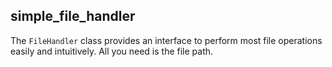 ## simple_file_handler

The `FileHandler` class provides an interface to perform most file operations easily and intuitively. All you need is the file path.
